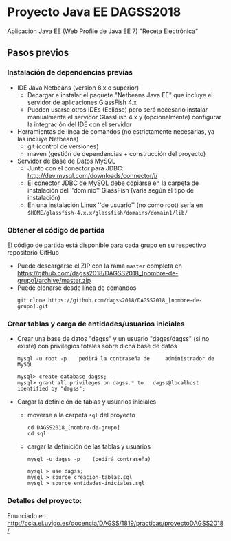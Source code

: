 # Proyecto Java EE DAGSS2018

Aplicación Java EE (Web Profile de Java EE 7) "Receta Electrónica"

## Pasos previos

### Instalación de dependencias previas
* IDE Java Netbeans (version 8.x o superior)
  * Decargar e instalar el paquete "Netbeans Java EE" que incluye el servidor de aplicaciones GlassFish 4.x
  * Pueden usarse otros IDEs (Eclipse) pero será necesario instalar manualmente el servidor GlassFish 4.x 
   y (opcionalmente) configurar la integración del IDE con el servidor
* Herramientas de línea de comandos (no estrictamente necesarias, ya las incluye Netbeans)
  * git (control de versiones)
  * maven (gestión de dependencias + construcción del proyecto)
* Servidor de Base de Datos MySQL 
  * Junto con el conector para JDBC: <http://dev.mysql.com/downloads/connector/j/>
  * El conector JDBC de MySQL debe copiarse en la
    carpeta de instalación del ''dominio'' GlassFish (varía según el tipo de instalación)
  * En una instalación Linux ''de usuario'' (no como root) sería en `$HOME/glassfish-4.x.x/glassfish/domains/domain1/lib/`


### Obtener el código de partida
El código de partida está disponible para cada grupo en su respectivo repositorio GitHub

* Puede descargarse el ZIP con la rama `master` completa en <https://github.com/dagss2018/DAGSS2018_[nombre-de-grupo]/archive/master.zip>
* Puede clonarse desde línea de comandos
    ```
    git clone https://github.com/dagss2018/DAGSS2018_[nombre-de-grupo].git
    ```


### Crear tablas y carga de entidades/usuarios iniciales

* Crear una base de datos "dagss" y un usuario "dagss/dagss" (si no existe) con privilegios totales sobre dicha base de datos

    ```
    mysql -u root -p    pedirá la contraseña de     administrador de MySQL

    mysql> create database dagss;
    mysql> grant all privileges on dagss.* to   dagss@localhost identified by "dagss";
    ```

* Cargar la definición de tablas y usuarios iniciales 

  * moverse a la carpeta `sql` del proyecto 
    ```
    cd DAGSS2018_[nombre-de-grupo]
    cd sql
    ```
  
  * cargar la definición de las tablas y usuarios
    ```
    mysql -u dagss -p    (pedirá contraseña)

    mysql > use dagss;
    mysql > source creacion-tablas.sql
    mysql > source entidades-iniciales.sql
    ```

### Detalles del proyecto: 

Enunciado en <http://ccia.ei.uvigo.es/docencia/DAGSS/1819/practicas/proyectoDAGSS2018/>

